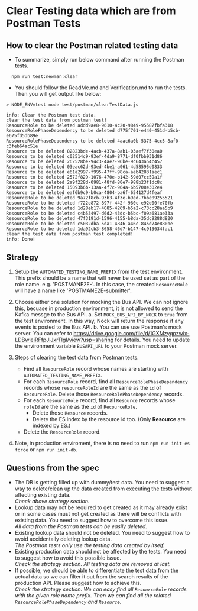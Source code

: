 # Clear Testing data which are from Postman Tests

## How to clear the Postman related testing data
- To summarize, simply run below command after running the Postman tests.
```
  npm run test:newman:clear
```
- You should follow the ReadMe.md and Verification.md to run the tests. Then you will get output like below:
```
> NODE_ENV=test node test/postman/clearTestData.js

info: Clear the Postman test data.
clear the test data from postman test!
ResourceRole to be deleted addd9ae8-9610-4c20-9849-95587fbfa318
ResourceRolePhaseDependency to be deleted d775f701-e440-451d-b5cb-e675fd5db89e
ResourceRolePhaseDependency to be deleted 4aac6a0b-5375-4cc5-8af0-c3feb64ac51e
Resource to be deleted 82823bde-4acb-437a-8ab1-03aef7f30ea0
Resource to be deleted c02514c9-93ef-4da9-8771-df0fbb931d86
Resource to be deleted 262528be-94c3-4ae7-96be-9c643a54c457
Resource to be deleted 03eac62d-93ed-4be1-a061-4d58595d0833
Resource to be deleted e61a2997-f995-47ff-98ca-aeb42831aec1
Resource to be deleted 2572f829-1076-470e-b142-59d07cc59a1f
Resource to be deleted 2a9f228d-0981-48fd-80e7-988b23f1dc8c
Resource to be deleted 15093b6b-13aa-4f7c-964a-6b5708e302e4
Resource to be deleted eaf6b9c9-b0ca-4804-ba6f-654127d4feaf
ResourceRole to be deleted 9a72f8cb-93b3-4f3e-b9ed-7bbe09255521
ResourceRole to be deleted f722e872-897f-442f-980c-e92d00fe70fb
ResourceRole to be deleted 1d28eb17-4085-4269-b5a2-c73cc28aa5b9
ResourceRole to be deleted c4b53497-d6d2-43dc-b5bc-f09a681ae33a
ResourceRole to be deleted 47f3191d-1596-4155-b8da-35dc9288d820
ResourceRole to be deleted c5032dba-5da1-4846-a46c-845d74e880be
ResourceRole to be deleted 1da92cb3-8658-46d7-b147-4c913634fac1
clear the test data from postman test completed!
info: Done!
```
## Strategy
1. Setup the `AUTOMATED_TESTING_NAME_PREFIX` from the test environment. This prefix should be a name that will never be used 
set as part of the role name. e.g. 'POSTMANE2E-'. In this case, the created `ResourceRole` will have a name like 'POSTMANE2E-submitter'.

2. Choose either one solution for mocking the Bus API. We can not ignore this, becuase in production environment, it is 
not allowed to send the Kafka messge to the Bus API.
a. Set `MOCK_BUS_API_BY_NOCK` to `true` from the test environment. In this way, Nock will return the response if any events
    is posted to the Bus API.
b. You can use use Postman's mock server. You can refer to https://drive.google.com/file/d/1GXMzyqpzwix-LDBwieiRFfpJlJxrTIgI/view?usp=sharing
   for details. You need to update the environment variable `BUSAPI_URL` to your Postman mock server.
  
3. Steps of clearing the test data from Postman tests.
   * Find all `ResourceRole` record whose names are starting with `AUTOMATED_TESTING_NAME_PREFIX`.
   * For each `ResourceRole` record, find all `ResourceRolePhaseDependency` records whose `resourceRoleId` are the same 
     as the `id` of `RecourceRole`. Delete those `ResourceRolePhaseDependency` records.
   * For each `ResourceRole` record, find all `Resource` records whose `roleId` are the same
     as the `id` of `RecourceRole`.
     * Delete those `Resource` records.
     * Delete the ES index by the resource id too. (Only **Resource** are indexed by ES.)
   * Delete the `ResourceRole` record.

4. Note, in production enviroment, there is no need to run `npm run init-es force` or `npm run init-db`.

## Questions from the spec
* The DB is getting filled up with dummy/test data. You need to suggest a way to delete/clean up the data created from executing the tests without affecting existing data.  
  _Check above strategy section._
* Lookup data may not be required to get created as it may already exist or in some cases must not get created as there will be conflicts with existing data. You need to suggest how to overcome this issue.  
  _All data from the Postman tests can be easily deleted._
* Existing lookup data should not be deleted. You need to suggest how to avoid accidentally deleting lookup data.  
  _The Postman tests only use the testing data created by itself._
* Existing production data should not be affected by the tests. You need to suggest how to avoid this possible issue.  
  _Check the strategy section. All testing data are removed at last._
* If possible, we should be able to differentiate the test data from the actual data so we can filter it out from the search results of the production API. Please suggest how to achieve this.  
  _Check the strategy section. We can easy find all `ResourceRole` records with the given role name prefix. Then we can find all the related `ResourceRolePhaseDependency` and `Resource`._
